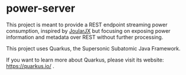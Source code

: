 # power-server

This project is meant to provide a REST endpoint streaming power consumption, inspired
by [JoularJX](https://github.com/joular/joularjx) but focusing on exposing power information and metadata over REST
without further processing.

This project uses Quarkus, the Supersonic Subatomic Java Framework.

If you want to learn more about Quarkus, please visit its website: https://quarkus.io/ .
